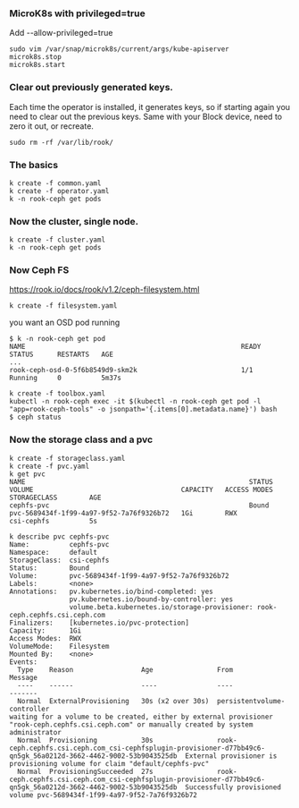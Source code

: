 ### MicroK8s with privileged=true

Add --allow-privileged=true

    sudo vim /var/snap/microk8s/current/args/kube-apiserver
    microk8s.stop
    microk8s.start


### Clear out previously generated keys.

Each time the operator is installed, it generates keys, so if starting again
you need to clear out the previous keys. Same with your Block device, need
to zero it out, or recreate.

    sudo rm -rf /var/lib/rook/


### The basics

    k create -f common.yaml
    k create -f operator.yaml
    k -n rook-ceph get pods

### Now the cluster, single node.

    k create -f cluster.yaml
    k -n rook-ceph get pods


### Now Ceph FS

https://rook.io/docs/rook/v1.2/ceph-filesystem.html

    k create -f filesystem.yaml

you want an OSD pod running

    $ k -n rook-ceph get pod
    NAME                                                      READY   STATUS      RESTARTS   AGE
    ...
    rook-ceph-osd-0-5f6b8549d9-skm2k                          1/1     Running     0          5m37s

    k create -f toolbox.yaml
    kubectl -n rook-ceph exec -it $(kubectl -n rook-ceph get pod -l "app=rook-ceph-tools" -o jsonpath='{.items[0].metadata.name}') bash
    $ ceph status


### Now the storage class and a pvc

    k create -f storageclass.yaml
    k create -f pvc.yaml
    k get pvc
    NAME                                                        STATUS   VOLUME                                     CAPACITY   ACCESS MODES   STORAGECLASS        AGE
    cephfs-pvc                                                  Bound    pvc-5689434f-1f99-4a97-9f52-7a76f9326b72   1Gi        RWX            csi-cephfs          5s

    k describe pvc cephfs-pvc
    Name:          cephfs-pvc
    Namespace:     default
    StorageClass:  csi-cephfs
    Status:        Bound
    Volume:        pvc-5689434f-1f99-4a97-9f52-7a76f9326b72
    Labels:        <none>
    Annotations:   pv.kubernetes.io/bind-completed: yes
                   pv.kubernetes.io/bound-by-controller: yes
                   volume.beta.kubernetes.io/storage-provisioner: rook-ceph.cephfs.csi.ceph.com
    Finalizers:    [kubernetes.io/pvc-protection]
    Capacity:      1Gi
    Access Modes:  RWX
    VolumeMode:    Filesystem
    Mounted By:    <none>
    Events:
      Type    Reason                 Age                From                                                                                                             Message
      ----    ------                 ----               ----                                                                                                             -------
      Normal  ExternalProvisioning   30s (x2 over 30s)  persistentvolume-controller                                                                                      waiting for a volume to be created, either by external provisioner "rook-ceph.cephfs.csi.ceph.com" or manually created by system administrator
      Normal  Provisioning           30s                rook-ceph.cephfs.csi.ceph.com_csi-cephfsplugin-provisioner-d77bb49c6-qn5gk_56a0212d-3662-4462-9002-53b9043525db  External provisioner is provisioning volume for claim "default/cephfs-pvc"
      Normal  ProvisioningSucceeded  27s                rook-ceph.cephfs.csi.ceph.com_csi-cephfsplugin-provisioner-d77bb49c6-qn5gk_56a0212d-3662-4462-9002-53b9043525db  Successfully provisioned volume pvc-5689434f-1f99-4a97-9f52-7a76f9326b72
